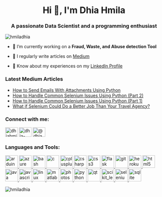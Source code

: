 <h1 align="center">Hi 👋, I'm Dhia Hmila</h1>
<h3 align="center">A passionate Data Scientist and a programming enthusiast</h3>

<p align="left"> <img src="https://komarev.com/ghpvc/?username=hmiladhia&label=Profile%20views&color=0e75b6&style=flat" alt="hmiladhia" /> </p>

- 🔭 I’m currently working on a **Fraud, Waste, and Abuse detection Tool**

- 📝 I regularly write articles on [Medium](https://dhiahmila.medium.com/)

- 📄 Know about my experiences on my [LinkedIn Profile](https://www.linkedin.com/in/dhia-hmila/)

### Latest Medium Articles
<!-- BLOG-POST-LIST:START -->
- [How to Send Emails With Attachments Using Python](https://medium.com/better-programming/how-to-send-emails-with-attachments-using-python-dd37c4b6a7fd?source=rss-d38873cbc5aa------2)
- [How to Handle Common Selenium Issues Using Python (Part 2)](https://medium.com/better-programming/how-to-handle-common-selenium-issues-using-python-part-2-db8d6f39ef06?source=rss-d38873cbc5aa------2)
- [How to Handle Common Selenium Issues Using Python (Part 1)](https://medium.com/analytics-vidhya/how-to-handle-common-selenium-issues-using-python-part-1-bb38029c0a04?source=rss-d38873cbc5aa------2)
- [What if Selenium Could Do a Better Job Than Your Travel Agency?](https://medium.com/analytics-vidhya/what-if-selenium-could-do-a-better-job-than-your-travel-agency-5e4e74de08b0?source=rss-d38873cbc5aa------2)
<!-- BLOG-POST-LIST:END -->

<h3 align="left">Connect with me:</h3>
<p align="left">
<a href="https://twitter.com/dhiahmila" target="blank"><img align="center" src="https://cdn.jsdelivr.net/npm/simple-icons@3.0.1/icons/twitter.svg" alt="dhiahmila" height="30" width="40" /></a>
<a href="https://linkedin.com/in/dhia-hmila" target="blank"><img align="center" src="https://cdn.jsdelivr.net/npm/simple-icons@3.0.1/icons/linkedin.svg" alt="dhia-hmila" height="30" width="40" /></a>
<a href="https://medium.com/@dhiahmila" target="blank"><img align="center" src="https://cdn.jsdelivr.net/npm/simple-icons@3.0.1/icons/medium.svg" alt="@dhiahmila" height="30" width="40" /></a>
</p>

<h3 align="left">Languages and Tools:</h3>
<p align="left"> <a href="https://www.arduino.cc/" target="_blank"> <img src="https://cdn.worldvectorlogo.com/logos/arduino-1.svg" alt="arduino" width="40" height="40"/> </a> <a href="https://azure.microsoft.com/en-in/" target="_blank"> <img src="https://www.vectorlogo.zone/logos/microsoft_azure/microsoft_azure-icon.svg" alt="azure" width="40" height="40"/> </a> <a href="https://www.gnu.org/software/bash/" target="_blank"> <img src="https://www.vectorlogo.zone/logos/gnu_bash/gnu_bash-icon.svg" alt="bash" width="40" height="40"/> </a> <a href="https://www.cprogramming.com/" target="_blank"> <img src="https://devicons.github.io/devicon/devicon.git/icons/c/c-original.svg" alt="c" width="40" height="40"/> </a> <a href="https://www.w3schools.com/cpp/" target="_blank"> <img src="https://devicons.github.io/devicon/devicon.git/icons/cplusplus/cplusplus-original.svg" alt="cplusplus" width="40" height="40"/> </a> <a href="https://www.w3schools.com/cs/" target="_blank"> <img src="https://devicons.github.io/devicon/devicon.git/icons/csharp/csharp-original.svg" alt="csharp" width="40" height="40"/> </a> <a href="https://www.w3schools.com/css/" target="_blank"> <img src="https://devicons.github.io/devicon/devicon.git/icons/css3/css3-original-wordmark.svg" alt="css3" width="40" height="40"/> </a> <a href="https://flask.palletsprojects.com/" target="_blank"> <img src="https://www.vectorlogo.zone/logos/pocoo_flask/pocoo_flask-icon.svg" alt="flask" width="40" height="40"/> </a> <a href="https://git-scm.com/" target="_blank"> <img src="https://www.vectorlogo.zone/logos/git-scm/git-scm-icon.svg" alt="git" width="40" height="40"/> </a> <a href="https://heroku.com" target="_blank"> <img src="https://www.vectorlogo.zone/logos/heroku/heroku-icon.svg" alt="heroku" width="40" height="40"/> </a> <a href="https://www.w3.org/html/" target="_blank"> <img src="https://devicons.github.io/devicon/devicon.git/icons/html5/html5-original-wordmark.svg" alt="html5" width="40" height="40"/> </a> <a href="https://www.java.com" target="_blank"> <img src="https://devicons.github.io/devicon/devicon.git/icons/java/java-original-wordmark.svg" alt="java" width="40" height="40"/> </a> <a href="https://developer.mozilla.org/en-US/docs/Web/JavaScript" target="_blank"> <img src="https://devicons.github.io/devicon/devicon.git/icons/javascript/javascript-original.svg" alt="javascript" width="40" height="40"/> </a> <a href="https://www.linux.org/" target="_blank"> <img src="https://devicons.github.io/devicon/devicon.git/icons/linux/linux-original.svg" alt="linux" width="40" height="40"/> </a> <a href="https://www.mathworks.com/" target="_blank"> <img src="https://raw.githubusercontent.com/simple-icons/simple-icons/master/icons/mathworks.svg" alt="matlab" width="40" height="40"/> </a> <a href="https://www.photoshop.com/en" target="_blank"> <img src="https://devicons.github.io/devicon/devicon.git/icons/photoshop/photoshop-plain.svg" alt="photoshop" width="40" height="40"/> </a> <a href="https://www.python.org" target="_blank"> <img src="https://devicons.github.io/devicon/devicon.git/icons/python/python-original.svg" alt="python" width="40" height="40"/> </a> <a href="https://www.qt.io/" target="_blank"> <img src="https://upload.wikimedia.org/wikipedia/commons/0/0b/Qt_logo_2016.svg" alt="qt" width="40" height="40"/> </a> <a href="https://scikit-learn.org/" target="_blank"> <img src="https://upload.wikimedia.org/wikipedia/commons/0/05/Scikit_learn_logo_small.svg" alt="scikit_learn" width="40" height="40"/> </a> <a href="https://www.selenium.dev" target="_blank"> <img src="https://raw.githubusercontent.com/detain/svg-logos/780f25886640cef088af994181646db2f6b1a3f8/svg/selenium-logo.svg" alt="selenium" width="40" height="40"/> </a> <a href="https://www.sqlite.org/" target="_blank"> <img src="https://www.vectorlogo.zone/logos/sqlite/sqlite-icon.svg" alt="sqlite" width="40" height="40"/> </a> </p>

<p><img align="center" src="https://github-readme-stats.vercel.app/api/top-langs?username=hmiladhia&show_icons=true&locale=en&layout=compact" alt="hmiladhia" /></p>

